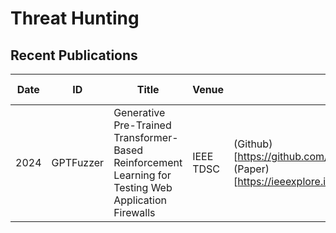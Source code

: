 # Threat Hunting

## Recent Publications
| Date | ID | Title | Venue | Material | Tags | Short Summary | Summary | 
| --- | --- | --- | --- | --- | --- | --- | --- |
| 2024 | GPTFuzzer | Generative Pre-Trained Transformer-Based Reinforcement Learning for Testing Web Application Firewalls | IEEE TDSC | (Github)[https://github.com/hongliangliang/gptfuzzer], (Paper)[https://ieeexplore.ieee.org/document/10059237] | fuzzing, web security, vulnerability testing, pentesting, llm, rl | | |  

